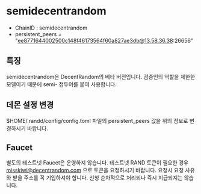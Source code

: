 # semidecentrandom

- ChainID : semidecentrandom
- persistent_peers = "ee8771644002500c148f46173564f60a827ae3db@13.58.36.38:26656"

## 특징

semidecentrandom은 DecentRandom의 베타 버전입니다. 검증인의 역할을 제한한 모델이기 때문에 semi- 접두어를 붙여 사용합니다.

## 데몬 설정 변경

$HOME/.randd/config/config.toml 파일의 persistent_peers 값을 위의 정보로 변경하시기 바랍니다.

## Faucet

별도의 테스트넷 Faucet은 운영하지 않습니다. 테스트넷 RAND 토큰이 필요한 경우 misskiwi@decentrandom.com 으로 토큰을 요청하시기 바랍니다. 요청시 요청 사유와 받을 주소를 꼭 기입하셔야 합니다. 신청 순차적으로 처리되나 즉시 지급되지는 않습니다.
